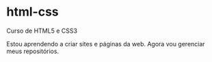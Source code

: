 # html-css
 Curso de HTML5 e CSS3

Estou aprendendo a criar sites e páginas da web. Agora vou gerenciar meus repositórios.